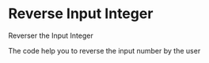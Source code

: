 # Reverse Input Integer
Reverser the Input Integer

The code help you to reverse the input number by the user
